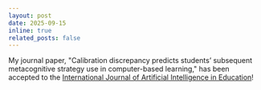 ```yaml
---
layout: post
date: 2025-09-15 
inline: true
related_posts: false
---
```


My journal paper, "Calibration discrepancy predicts students’ subsequent metacognitive strategy use in computer-based learning," has been accepted to the [International Journal of Artificial Intelligence in Education](https://link.springer.com/journal/40593)! 
